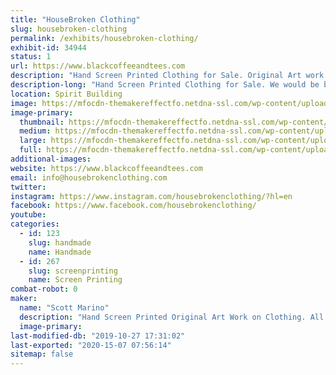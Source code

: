 ```yaml
---
title: "HouseBroken Clothing"
slug: housebroken-clothing
permalink: /exhibits/housebroken-clothing/
exhibit-id: 34944
status: 1
url: https://www.blackcoffeeandtees.com
description: "Hand Screen Printed Clothing for Sale. Original Art work and Screen Printing all done by HouseBroken Clothing. "
description-long: "Hand Screen Printed Clothing for Sale. We would be bringing 2 clothing lines with us, Black Coffee and Tees and House Broken Clothing. Black Coffee and Tees is a sci fi, horror, comic parody line and House Broken Clothing is a Animal Lover Line. All shirts range from $20-$30."
location: Spirit Building
image: https://mfocdn-themakereffectfo.netdna-ssl.com/wp-content/uploads/2017/10/20170929_201552-1024x576.jpg
image-primary:
  thumbnail: https://mfocdn-themakereffectfo.netdna-ssl.com/wp-content/uploads/2017/10/20170929_201552-150x150.jpg
  medium: https://mfocdn-themakereffectfo.netdna-ssl.com/wp-content/uploads/2017/10/20170929_201552-300x169.jpg
  large: https://mfocdn-themakereffectfo.netdna-ssl.com/wp-content/uploads/2017/10/20170929_201552-1024x576.jpg
  full: https://mfocdn-themakereffectfo.netdna-ssl.com/wp-content/uploads/2017/10/20170929_201552.jpg
additional-images:
website: https://www.blackcoffeeandtees.com
email: info@housebrokenclothing.com
twitter: 
instagram: https://www.instagram.com/housebrokenclothing/?hl=en
facebook: https://www.facebook.com/housebrokenclothing/
youtube: 
categories:
  - id: 123
    slug: handmade
    name: Handmade
  - id: 267
    slug: screenprinting
    name: Screen Printing
combat-robot: 0
maker:
  name: "Scott Marino"
  description: "Hand Screen Printed Original Art Work on Clothing. All Art is Drawn and Hand Screen Printed by the Artist, Scott Marino."
  image-primary: 
last-modified-db: "2019-10-27 17:31:02"
last-exported: "2020-15-07 07:56:14"
sitemap: false
---
```

